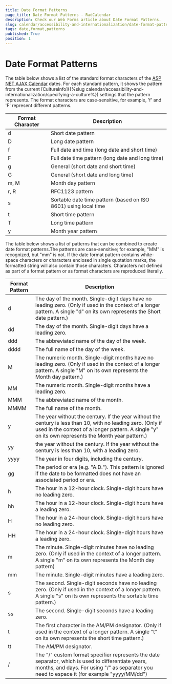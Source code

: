 ```yaml
---
title: Date Format Patterns
page_title: Date Format Patterns - RadCalendar
description: Check our Web Forms article about Date Format Patterns.
slug: calendar/accessibility-and-internationalization/date-format-patterns
tags: date,format,patterns
published: True
position: 1
---
```


# Date Format Patterns


The table below shows a list of the standard format characters of the [ASP NET AJAX Calendar](https://www.telerik.com/products/aspnet-ajax/calendar.aspx) dates. For each standard pattern, it shows the pattern from the current [CultureInfo]({%slug calendar/accessibility-and-internationalization/specifying-a-culture%}) settings that the pattern represents. The format characters are case-sensitive, for example, 'f' and 'F' represent different patterns.


| Format Character | Description |
| ------ | ------ |
|d|Short date pattern|
|D|Long date pattern|
|f|Full date and time (long date and short time)|
|F|Full date time pattern (long date and long time)|
|g|General (short date and short time)|
|G|General (short date and long time)|
|m, M|Month day pattern|
|r, R|RFC1123 pattern|
|s|Sortable date time pattern (based on ISO 8601) using local time|
|t|Short time pattern|
|T|Long time pattern|
|y|Month year pattern|

The table below shows a list of patterns that can be combined to create date format patterns.The patterns are case-sensitive; for example, "MM" is recognized, but "mm" is not. If the date format pattern contains white-space characters or characters enclosed in single quotation marks, the formatted string will also contain those characters. Characters not defined as part of a format pattern or as format characters are reproduced literally.


| Format Pattern | Description |
| ------ | ------ |
|d|The day of the month. Single-digit days have no leading zero. (Only if used in the context of a longer pattern. A single "d" on its own represents the Short date pattern.)|
|dd|The day of the month. Single-digit days have a leading zero.|
|ddd|The abbreviated name of the day of the week.|
|dddd|The full name of the day of the week.|
|M|The numeric month. Single-digit months have no leading zero. (Only if used in the context of a longer pattern. A single "M" on its own represents the Month day pattern.)|
|MM|The numeric month. Single-digit months have a leading zero.|
|MMM|The abbreviated name of the month.|
|MMMM|The full name of the month.|
|y|The year without the century. If the year without the century is less than 10, with no leading zero. (Only if used in the context of a longer pattern. A single "y" on its own represents the Month year pattern.)|
|yy|the year without the century. If the year without the century is less than 10, with a leading zero.|
|yyyy|The year in four digits, including the century.|
|gg|The period or era (e.g. "A.D."). This pattern is ignored if the date to be formatted does not have an associated period or era.|
|h|The hour in a 12-hour clock. Single-digit hours have no leading zero.|
|hh|The hour in a 12-hour clock. Single-digit hours have a leading zero.|
|H|The hour in a 24-hour clock. Single-digit hours have no leading zero.|
|HH|The hour in a 24-hour clock. Single-digit hours have a leading zero.|
|m|The minute. Single-digit minutes have no leading zero. (Only if used in the context of a longer pattern. A single "m" on its own represents the Month day pattern)|
|mm|The minute. Single-digit minutes have a leading zero.|
|s|The second. Single-digit seconds have no leading zero. (Only if used in the context of a longer pattern. A single "s" on its own represents the sortable time pattern.)|
|ss|The second. Single-digit seconds have a leading zero.|
|t|The first character in the AM/PM designator. (Only if used in the context of a longer pattern. A single "t" on its own represents the short time pattern.)|
|tt|The AM/PM designator.|
|/|The "/" custom format specifier represents the date separator, which is used to differentiate years, months, and days. For using "/" as separator you need to espace it (for example "yyyy\/MM\/dd")|


